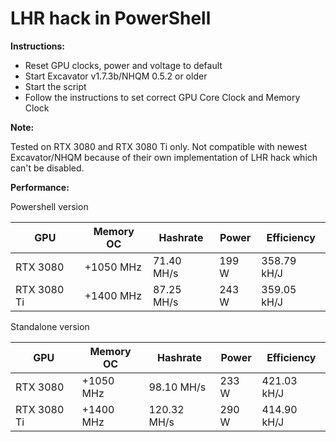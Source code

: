 # LHR hack in PowerShell

**Instructions:**

- Reset GPU clocks, power and voltage to default
- Start Excavator v1.7.3b/NHQM 0.5.2 or older
- Start the script
- Follow the instructions to set correct GPU Core Clock and Memory Clock

**Note:**

Tested on RTX 3080 and RTX 3080 Ti only. Not compatible with newest Excavator/NHQM because of their own implementation of LHR hack which can't be disabled.

**Performance:**

Powershell version

| GPU  | Memory OC | Hashrate | Power | Efficiency |
| --- | --- | --- | --- | --- |
| RTX 3080  | +1050 MHz | 71.40 MH/s | 199 W | 358.79 kH/J |
| RTX 3080 Ti  | +1400 MHz | 87.25 MH/s  | 243 W | 359.05 kH/J |

Standalone version

| GPU  | Memory OC | Hashrate | Power | Efficiency |
| --- | --- | --- | --- | --- |
| RTX 3080  | +1050 MHz | 98.10 MH/s | 233 W | 421.03 kH/J |
| RTX 3080 Ti  | +1400 MHz | 120.32 MH/s  | 290 W | 414.90 kH/J |
